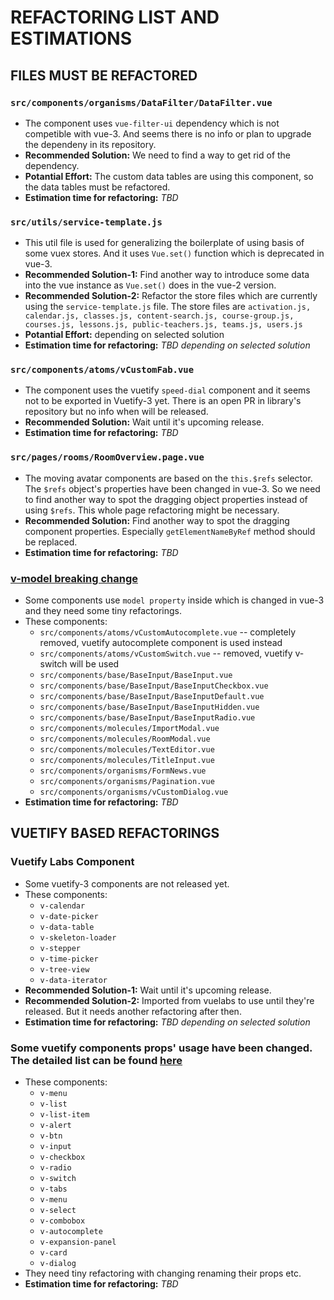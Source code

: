 # REFACTORING LIST AND ESTIMATIONS

## FILES MUST BE REFACTORED

### `src/components/organisms/DataFilter/DataFilter.vue`

- The component uses `vue-filter-ui` dependency which is not competible with vue-3. And seems there is no info or plan to upgrade the dependeny in its repository.
- **Recommended Solution:** We need to find a way to get rid of the dependency.
- **Potantial Effort:** The custom data tables are using this component, so the data tables must be refactored.
- **Estimation time for refactoring:** _TBD_

### `src/utils/service-template.js`

- This util file is used for generalizing the boilerplate of using basis of some vuex stores. And it uses `Vue.set()` function which is deprecated in vue-3.
- **Recommended Solution-1:** Find another way to introduce some data into the vue instance as `Vue.set()` does in the vue-2 version.
- **Recommended Solution-2:** Refactor the store files which are currently using the `service-template.js` file. The store files are `activation.js, calendar.js, classes.js, content-search.js, course-group.js, courses.js, lessons.js, public-teachers.js, teams.js, users.js`
- **Potantial Effort:** depending on selected solution
- **Estimation time for refactoring:** _TBD depending on selected solution_

### `src/components/atoms/vCustomFab.vue`

- The component uses the vuetify `speed-dial` component and it seems not to be exported in Vuetify-3 yet. There is an open PR in library's repository but no info when will be released.
- **Recommended Solution:** Wait until it's upcoming release.
- **Estimation time for refactoring:** _TBD_

### `src/pages/rooms/RoomOverview.page.vue`

- The moving avatar components are based on the `this.$refs` selector. The `$refs` object's properties have been changed in vue-3. So we need to find another way to spot the dragging object properties instead of using `$refs`. This whole page refactoring might be necessary.
- **Recommended Solution:** Find another way to spot the dragging component properties. Especially `getElementNameByRef` method should be replaced.
- **Estimation time for refactoring:** _TBD_

### [v-model breaking change](https://v3-migration.vuejs.org/breaking-changes/v-model.html)

- Some components use `model property` inside which is changed in vue-3 and they need some tiny refactorings.
- These components:
  - `src/components/atoms/vCustomAutocomplete.vue` -- completely removed, vuetify autocomplete component is used instead
  - `src/components/atoms/vCustomSwitch.vue` -- removed, vuetify v-switch will be used
  - `src/components/base/BaseInput/BaseInput.vue`
  - `src/components/base/BaseInput/BaseInputCheckbox.vue`
  - `src/components/base/BaseInput/BaseInputDefault.vue`
  - `src/components/base/BaseInput/BaseInputHidden.vue`
  - `src/components/base/BaseInput/BaseInputRadio.vue`
  - `src/components/molecules/ImportModal.vue`
  - `src/components/molecules/RoomModal.vue`
  - `src/components/molecules/TextEditor.vue`
  - `src/components/molecules/TitleInput.vue`
  - `src/components/organisms/FormNews.vue`
  - `src/components/organisms/Pagination.vue`
  + `src/components/organisms/vCustomDialog.vue`
- **Estimation time for refactoring:** _TBD_

## VUETIFY BASED REFACTORINGS

### Vuetify Labs Component

- Some vuetify-3 components are not released yet.
- These components:
  - `v-calendar`
  - `v-date-picker`
  - `v-data-table`
  - `v-skeleton-loader`
  - `v-stepper`
  - `v-time-picker`
  - `v-tree-view`
  - `v-data-iterator`
- **Recommended Solution-1:** Wait until it's upcoming release.
- **Recommended Solution-2:** Imported from vuelabs to use until they're released. But it needs another refactoring after then.
- **Estimation time for refactoring:** _TBD depending on selected solution_

### Some vuetify components props' usage have been changed. The detailed list can be found [here](VUE3-UPGRADE-SUMMARY.md)

- These components:
  - `v-menu`
  - `v-list`
  - `v-list-item`
  - `v-alert`
  - `v-btn`
  - `v-input`
  - `v-checkbox`
  - `v-radio`
  - `v-switch`
  - `v-tabs`
  - `v-menu`
  - `v-select`
  - `v-combobox`
  - `v-autocomplete`
  - `v-expansion-panel`
  - `v-card`
  - `v-dialog`
- They need tiny refactoring with changing renaming their props etc.
- **Estimation time for refactoring:** _TBD_
